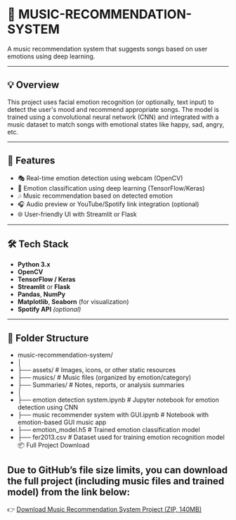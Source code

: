 # 🎵 MUSIC-RECOMMENDATION-SYSTEM

A music recommendation system that suggests songs based on user emotions using deep learning.

---

## 💡 Overview

This project uses facial emotion recognition (or optionally, text input) to detect the user's mood and recommend appropriate songs. The model is trained using a convolutional neural network (CNN) and integrated with a music dataset to match songs with emotional states like happy, sad, angry, etc.

---

## 🚀 Features

- 🎭 Real-time emotion detection using webcam (OpenCV)
- 🧠 Emotion classification using deep learning (TensorFlow/Keras)
- 🎶 Music recommendation based on detected emotion
- 🎧 Audio preview or YouTube/Spotify link integration (optional)
- 🌐 User-friendly UI with Streamlit or Flask

---

## 🛠️ Tech Stack

- **Python 3.x**
- **OpenCV**
- **TensorFlow / Keras**
- **Streamlit** or **Flask**
- **Pandas**, **NumPy**
- **Matplotlib**, **Seaborn** (for visualization)
- **Spotify API** *(optional)*

---

## 📁 Folder Structure
- music-recommendation-system/
- │
- ├── assets/ # Images, icons, or other static resources
- ├── musics/ # Music files (organized by emotion/category)
- ├── Summaries/ # Notes, reports, or analysis summaries
- │
- ├── emotion detection system.ipynb # Jupyter notebook for emotion detection using CNN
- ├── music recommender system with GUI.ipynb # Notebook with emotion-based GUI music app
- ├── emotion_model.h5 # Trained emotion classification model
- ├── fer2013.csv # Dataset used for training emotion recognition model
📦 Full Project Download

## Due to GitHub’s file size limits, you can download the full project (including music files and trained model) from the link below:

👉 [Download Music Recommendation System Project (ZIP, 140MB)](https://drive.google.com/drive/folders/1DgJhxmcQoMM9dnFN0nFBLxGVoD1NhJa9?usp=sharing)
